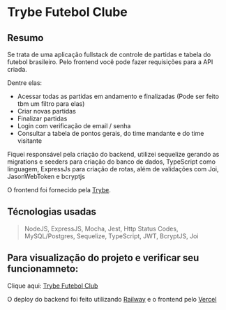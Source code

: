 # Trybe Futebol Clube

## Resumo

Se trata de uma aplicação fullstack de controle de partidas e tabela do futebol brasileiro. Pelo frontend você pode fazer requisições para a API criada.

Dentre elas: 
- Acessar todas as partidas em andamento e finalizadas (Pode ser feito tbm um filtro para elas)
- Criar novas partidas
- Finalizar partidas
- Login com verificação de email / senha
- Consultar a tabela de pontos gerais, do time mandante e do time visitante

Fiquei responsável pela criação do backend, utilizei sequelize gerando as migrations e seeders para criação do banco de dados, TypeScript como linguagem, ExpressJs para criação de rotas, além de validações com Joi, JasonWebToken e bcryptjs

O frontend foi fornecido pela [Trybe](https://www.betrybe.com/).

## Técnologias usadas

> NodeJS, ExpressJS, Mocha, Jest, Http Status Codes, MySQL/Postgres, Sequelize, TypeScript, JWT, BcryptJS, Joi

## Para visualização do projeto e verificar seu funcionamneto:

Clique aqui: [Trybe Futebol Club](https://trybefutebolclub.vercel.app/)

O deploy do backend foi feito utilizando [Railway](https://railway.app/) e o frontend pelo [Vercel](https://vercel.com/)
